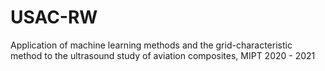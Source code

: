 # USAC-RW
Application of machine learning methods and the grid-characteristic method to the ultrasound study of aviation composites, MIPT 2020 - 2021
